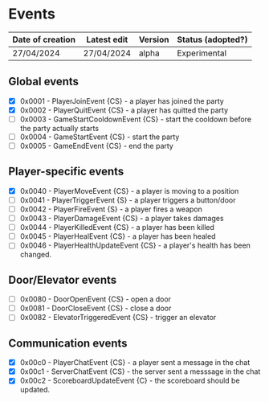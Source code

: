 # Events

| Date of creation | Latest edit      | Version | Status (adopted?) |
|------------------|------------------|---------|-------------------|
| 27/04/2024       | 27/04/2024       | alpha   | Experimental      |

## Global events

* [x] 0x0001 - PlayerJoinEvent {CS} - a player has joined the party
* [x] 0x0002 - PlayerQuitEvent {CS} - a player has quitted the party
* [ ] 0x0003 - GameStartCooldownEvent {CS} - start the cooldown before the party actually starts
* [ ] 0x0004 - GameStartEvent {CS} - start the party
* [ ] 0x0005 - GameEndEvent {CS} - end the party

## Player-specific events

* [x] 0x0040 - PlayerMoveEvent {CS} - a player is moving to a position
* [ ] 0x0041 - PlayerTriggerEvent {S} - a player triggers a button/door
* [ ] 0x0042 - PlayerFireEvent {S} - a player fires a weapon
* [ ] 0x0043 - PlayerDamageEvent {CS} - a player takes damages
* [ ] 0x0044 - PlayerKilledEvent {CS} - a player has been killed
* [ ] 0x0045 - PlayerHealEvent {CS} - a player has been healed
* [ ] 0x0046 - PlayerHealthUpdateEvent {CS} - a player's health has been changed.

## Door/Elevator events

* [ ] 0x0080 - DoorOpenEvent {CS} - open a door
* [ ] 0x0081 - DoorCloseEvent {CS} - close a door
* [ ] 0x0082 - ElevatorTriggeredEvent {CS} - trigger an elevator

## Communication events

* [x] 0x00c0 - PlayerChatEvent {CS} - a player sent a message in the chat
* [x] 0x00c1 - ServerChatEvent {CS} - the server sent a messsage in the chat
* [x] 0x00c2 - ScoreboardUpdateEvent {C} - the scoreboard should be updated.
